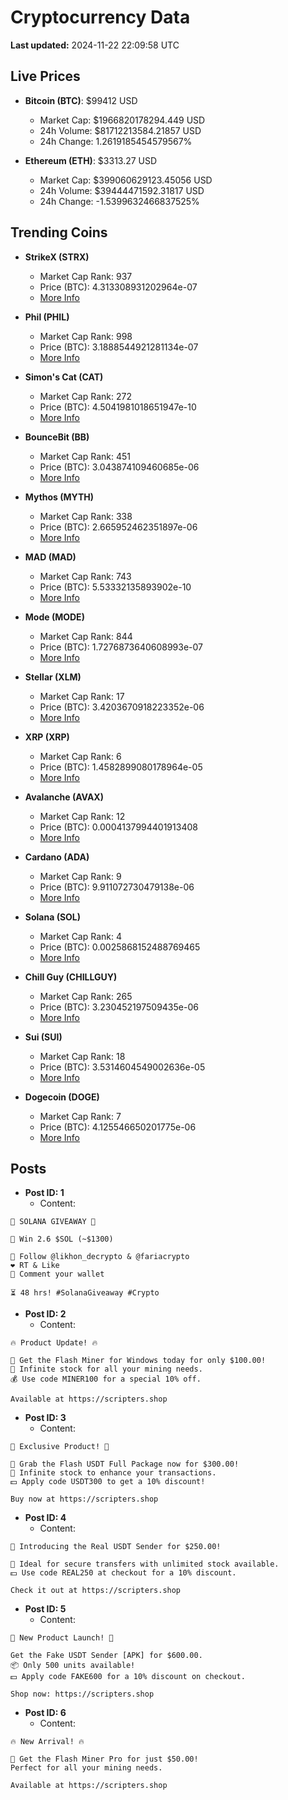 # Cryptocurrency Data

**Last updated:** 2024-11-22 22:09:58 UTC

## Live Prices
- **Bitcoin (BTC)**: $99412 USD
  - Market Cap: $1966820178294.449 USD
  - 24h Volume: $81712213584.21857 USD
  - 24h Change: 1.2619185454579567%

- **Ethereum (ETH)**: $3313.27 USD
  - Market Cap: $399060629123.45056 USD
  - 24h Volume: $39444471592.31817 USD
  - 24h Change: -1.5399632466837525%

## Trending Coins
- **StrikeX (STRX)**
  - Market Cap Rank: 937
  - Price (BTC): 4.313308931202964e-07
  - [More Info](https://www.coingecko.com/en/coins/strike-x)

- **Phil (PHIL)**
  - Market Cap Rank: 998
  - Price (BTC): 3.1888544921281134e-07
  - [More Info](https://www.coingecko.com/en/coins/phil)

- **Simon's Cat (CAT)**
  - Market Cap Rank: 272
  - Price (BTC): 4.5041981018651947e-10
  - [More Info](https://www.coingecko.com/en/coins/simons-cat)

- **BounceBit (BB)**
  - Market Cap Rank: 451
  - Price (BTC): 3.043874109460685e-06
  - [More Info](https://www.coingecko.com/en/coins/bouncebit)

- **Mythos (MYTH)**
  - Market Cap Rank: 338
  - Price (BTC): 2.665952462351897e-06
  - [More Info](https://www.coingecko.com/en/coins/mythos)

- **MAD (MAD)**
  - Market Cap Rank: 743
  - Price (BTC): 5.53332135893902e-10
  - [More Info](https://www.coingecko.com/en/coins/mad-2)

- **Mode (MODE)**
  - Market Cap Rank: 844
  - Price (BTC): 1.7276873640608993e-07
  - [More Info](https://www.coingecko.com/en/coins/mode)

- **Stellar (XLM)**
  - Market Cap Rank: 17
  - Price (BTC): 3.4203670918223352e-06
  - [More Info](https://www.coingecko.com/en/coins/stellar)

- **XRP (XRP)**
  - Market Cap Rank: 6
  - Price (BTC): 1.4582899080178964e-05
  - [More Info](https://www.coingecko.com/en/coins/xrp)

- **Avalanche (AVAX)**
  - Market Cap Rank: 12
  - Price (BTC): 0.0004137994401913408
  - [More Info](https://www.coingecko.com/en/coins/avalanche)

- **Cardano (ADA)**
  - Market Cap Rank: 9
  - Price (BTC): 9.911072730479138e-06
  - [More Info](https://www.coingecko.com/en/coins/cardano)

- **Solana (SOL)**
  - Market Cap Rank: 4
  - Price (BTC): 0.0025868152488769465
  - [More Info](https://www.coingecko.com/en/coins/solana)

- **Chill Guy (CHILLGUY)**
  - Market Cap Rank: 265
  - Price (BTC): 3.230452197509435e-06
  - [More Info](https://www.coingecko.com/en/coins/chill-guy)

- **Sui (SUI)**
  - Market Cap Rank: 18
  - Price (BTC): 3.5314604549002636e-05
  - [More Info](https://www.coingecko.com/en/coins/sui)

- **Dogecoin (DOGE)**
  - Market Cap Rank: 7
  - Price (BTC): 4.125546650201775e-06
  - [More Info](https://www.coingecko.com/en/coins/dogecoin)

## Posts
- **Post ID: 1**
  - Content:
```
🚀 SOLANA GIVEAWAY 🚀

🎁 Win 2.6 $SOL (~$1300)

🤝 Follow @likhon_decrypto & @fariacrypto
❤️ RT & Like
💬 Comment your wallet

⏳ 48 hrs! #SolanaGiveaway #Crypto
```

- **Post ID: 2**
  - Content:
```
🔥 Product Update! 🔥

🚀 Get the Flash Miner for Windows today for only $100.00!
🔋 Infinite stock for all your mining needs.
💰 Use code MINER100 for a special 10% off.

Available at https://scripters.shop
```

- **Post ID: 3**
  - Content:
```
🎁 Exclusive Product! 🎁

💸 Grab the Flash USDT Full Package now for $300.00!
🎉 Infinite stock to enhance your transactions.
💵 Apply code USDT300 to get a 10% discount!

Buy now at https://scripters.shop
```

- **Post ID: 4**
  - Content:
```
💎 Introducing the Real USDT Sender for $250.00!

💼 Ideal for secure transfers with unlimited stock available.
💵 Use code REAL250 at checkout for a 10% discount.

Check it out at https://scripters.shop
```

- **Post ID: 5**
  - Content:
```
🚀 New Product Launch! 🚀

Get the Fake USDT Sender [APK] for $600.00.
📦 Only 500 units available!
💵 Apply code FAKE600 for a 10% discount on checkout.

Shop now: https://scripters.shop
```

- **Post ID: 6**
  - Content:
```
🔥 New Arrival! 🔥

💸 Get the Flash Miner Pro for just $50.00!
Perfect for all your mining needs.

Available at https://scripters.shop
```

